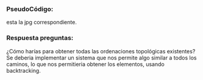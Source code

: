 ### PseudoCódigo:
esta la jpg correspondiente.


### Respuesta preguntas:
¿Cómo harías para obtener todas las ordenaciones topológicas existentes? 
Se deberia implementar un sistema que nos permite algo similar a todos los caminos, lo que nos permitieria obtener los elementos, usando backtracking.  